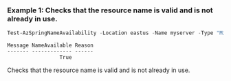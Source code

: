 ### Example 1: Checks that the resource name is valid and is not already in use.
```powershell
Test-AzSpringNameAvailability -Location eastus -Name myserver -Type "Microsoft.AppPlatform/Spring"
```

```output
Message NameAvailable Reason
------- ------------- ------
                 True
```

Checks that the resource name is valid and is not already in use.